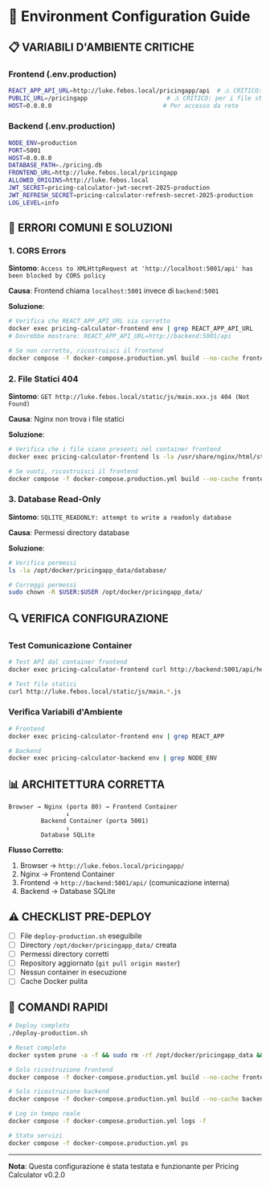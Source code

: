 # 🔧 Environment Configuration Guide

## 📋 **VARIABILI D'AMBIENTE CRITICHE**

### **Frontend (.env.production)**

```bash
REACT_APP_API_URL=http://luke.febos.local/pricingapp/api  # ⚠️ CRITICO: URL pubblico per browser!
PUBLIC_URL=/pricingapp                      # ⚠️ CRITICO: per i file statici
HOST=0.0.0.0                               # Per accesso da rete
```

### **Backend (.env.production)**

```bash
NODE_ENV=production
PORT=5001
HOST=0.0.0.0
DATABASE_PATH=./pricing.db
FRONTEND_URL=http://luke.febos.local/pricingapp
ALLOWED_ORIGINS=http://luke.febos.local
JWT_SECRET=pricing-calculator-jwt-secret-2025-production
JWT_REFRESH_SECRET=pricing-calculator-refresh-secret-2025-production
LOG_LEVEL=info
```

## 🚨 **ERRORI COMUNI E SOLUZIONI**

### **1. CORS Errors**

**Sintomo**: `Access to XMLHttpRequest at 'http://localhost:5001/api' has been blocked by CORS policy`

**Causa**: Frontend chiama `localhost:5001` invece di `backend:5001`

**Soluzione**:

```bash
# Verifica che REACT_APP_API_URL sia corretto
docker exec pricing-calculator-frontend env | grep REACT_APP_API_URL
# Dovrebbe mostrare: REACT_APP_API_URL=http://backend:5001/api

# Se non corretto, ricostruisci il frontend
docker compose -f docker-compose.production.yml build --no-cache frontend
```

### **2. File Statici 404**

**Sintomo**: `GET http://luke.febos.local/static/js/main.xxx.js 404 (Not Found)`

**Causa**: Nginx non trova i file statici

**Soluzione**:

```bash
# Verifica che i file siano presenti nel container frontend
docker exec pricing-calculator-frontend ls -la /usr/share/nginx/html/static/

# Se vuoti, ricostruisci il frontend
docker compose -f docker-compose.production.yml build --no-cache frontend
```

### **3. Database Read-Only**

**Sintomo**: `SQLITE_READONLY: attempt to write a readonly database`

**Causa**: Permessi directory database

**Soluzione**:

```bash
# Verifica permessi
ls -la /opt/docker/pricingapp_data/database/

# Correggi permessi
sudo chown -R $USER:$USER /opt/docker/pricingapp_data/
```

## 🔍 **VERIFICA CONFIGURAZIONE**

### **Test Comunicazione Container**

```bash
# Test API dal container frontend
docker exec pricing-calculator-frontend curl http://backend:5001/api/health

# Test file statici
curl http://luke.febos.local/static/js/main.*.js
```

### **Verifica Variabili d'Ambiente**

```bash
# Frontend
docker exec pricing-calculator-frontend env | grep REACT_APP

# Backend
docker exec pricing-calculator-backend env | grep NODE_ENV
```

## 📊 **ARCHITETTURA CORRETTA**

```
Browser → Nginx (porta 80) → Frontend Container
                ↓
         Backend Container (porta 5001)
                ↓
         Database SQLite
```

**Flusso Corretto**:

1. Browser → `http://luke.febos.local/pricingapp/`
2. Nginx → Frontend Container
3. Frontend → `http://backend:5001/api/` (comunicazione interna)
4. Backend → Database SQLite

## ⚠️ **CHECKLIST PRE-DEPLOY**

- [ ] File `deploy-production.sh` eseguibile
- [ ] Directory `/opt/docker/pricingapp_data/` creata
- [ ] Permessi directory corretti
- [ ] Repository aggiornato (`git pull origin master`)
- [ ] Nessun container in esecuzione
- [ ] Cache Docker pulita

## 🚀 **COMANDI RAPIDI**

```bash
# Deploy completo
./deploy-production.sh

# Reset completo
docker system prune -a -f && sudo rm -rf /opt/docker/pricingapp_data && ./deploy-production.sh

# Solo ricostruzione frontend
docker compose -f docker-compose.production.yml build --no-cache frontend

# Solo ricostruzione backend
docker compose -f docker-compose.production.yml build --no-cache backend

# Log in tempo reale
docker compose -f docker-compose.production.yml logs -f

# Stato servizi
docker compose -f docker-compose.production.yml ps
```

---

**Nota**: Questa configurazione è stata testata e funzionante per Pricing Calculator v0.2.0
